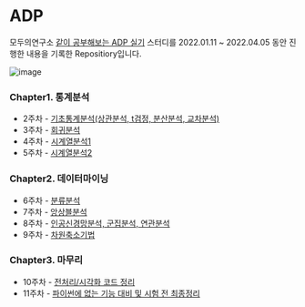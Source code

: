 # ADP

모두의연구소 [같이 공부해보는 ADP 실기](https://modulabs.co.kr/product/flip18th-5846-2021-12-10-082556/) 스터디를 2022.01.11 ~ 2022.04.05 동안 진행한 내용을 기록한 Repositiory입니다.

![image](https://user-images.githubusercontent.com/86636623/160516751-a653fa26-7a13-4710-b8d0-9fd722b8700b.png)


### Chapter1. 통계분석
- 2주차 - [기초통계분석(상관분석, t검정, 분산분석, 교차분석)](https://github.com/MinGyuGwon/ADP/blob/main/01_%EA%B8%B0%EC%B4%88%ED%86%B5%EA%B3%84%EB%B6%84%EC%84%9D(%EC%83%81%EA%B4%80%EB%B6%84%EC%84%9D%2C_t%EA%B2%80%EC%A0%95%2C_%EB%B6%84%EC%82%B0%EB%B6%84%EC%84%9D%2C_%EA%B5%90%EC%B0%A8%EB%B6%84%EC%84%9D).ipynb) 
- 3주차 - [회귀분석](https://github.com/MinGyuGwon/ADP/blob/main/02_%ED%9A%8C%EA%B7%80%EB%B6%84%EC%84%9D.ipynb)
- 4주차 - [시계열분석1](https://github.com/MinGyuGwon/ADP/blob/main/03_%EC%8B%9C%EA%B3%84%EC%97%B4%EB%B6%84%EC%84%9D.ipynb)
- 5주차 - [시계열분석2](https://github.com/MinGyuGwon/ADP/blob/main/03_%EC%8B%9C%EA%B3%84%EC%97%B4%EB%B6%84%EC%84%9D.ipynb)

### Chapter2. 데이터마이닝
- 6주차 - [분류분석](https://github.com/MinGyuGwon/ADP/blob/main/04_%EB%B6%84%EB%A5%98%EB%B6%84%EC%84%9D.ipynb)
- 7주차 - [앙상블분석]()
- 8주차 - [인공신경망분석, 군집분석, 연관분석]()
- 9주차 - [차원축소기법]()

### Chapter3. 마무리
- 10주차 - [전처리/시각화 코드 정리]()
- 11주차 -  [파이썬에 없는 기능 대비 및 시험 전 최종정리]()
